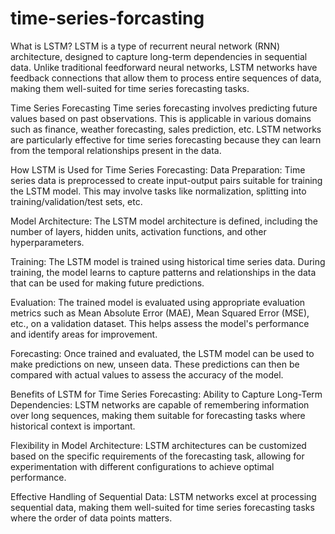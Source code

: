 # time-series-forcasting

What is LSTM?
LSTM is a type of recurrent neural network (RNN) architecture, designed to capture long-term dependencies in sequential data. Unlike traditional feedforward neural networks, LSTM networks have feedback connections that allow them to process entire sequences of data, making them well-suited for time series forecasting tasks.

Time Series Forecasting
Time series forecasting involves predicting future values based on past observations. This is applicable in various domains such as finance, weather forecasting, sales prediction, etc. LSTM networks are particularly effective for time series forecasting because they can learn from the temporal relationships present in the data.

How LSTM is Used for Time Series Forecasting:
Data Preparation: Time series data is preprocessed to create input-output pairs suitable for training the LSTM model. This may involve tasks like normalization, splitting into training/validation/test sets, etc.

Model Architecture: The LSTM model architecture is defined, including the number of layers, hidden units, activation functions, and other hyperparameters.

Training: The LSTM model is trained using historical time series data. During training, the model learns to capture patterns and relationships in the data that can be used for making future predictions.

Evaluation: The trained model is evaluated using appropriate evaluation metrics such as Mean Absolute Error (MAE), Mean Squared Error (MSE), etc., on a validation dataset. This helps assess the model's performance and identify areas for improvement.

Forecasting: Once trained and evaluated, the LSTM model can be used to make predictions on new, unseen data. These predictions can then be compared with actual values to assess the accuracy of the model.

Benefits of LSTM for Time Series Forecasting:
Ability to Capture Long-Term Dependencies: LSTM networks are capable of remembering information over long sequences, making them suitable for forecasting tasks where historical context is important.

Flexibility in Model Architecture: LSTM architectures can be customized based on the specific requirements of the forecasting task, allowing for experimentation with different configurations to achieve optimal performance.

Effective Handling of Sequential Data: LSTM networks excel at processing sequential data, making them well-suited for time series forecasting tasks where the order of data points matters.
